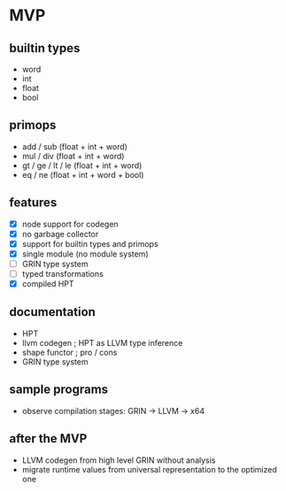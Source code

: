 # MVP

## builtin types

- word
- int
- float
- bool

## primops

- add / sub (float + int + word)
- mul / div (float + int + word)
- gt / ge / lt / le (float + int + word)
- eq / ne (float + int + word + bool)

## features
- [x] node support for codegen
- [x] no garbage collector
- [x] support for builtin types and primops
- [x] single module (no module system)
- [ ] GRIN type system
- [ ] typed transformations
- [x] compiled HPT

## documentation
- HPT
- llvm codegen ; HPT as LLVM type inference
- shape functor ; pro / cons
- GRIN type system

## sample programs
- observe compilation stages: GRIN -> LLVM -> x64

## after the MVP
- LLVM codegen from high level GRIN without analysis
- migrate runtime values from universal representation to the optimized one
